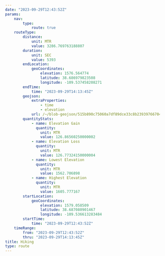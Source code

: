 ```yaml
---
date: "2023-09-29T12:43:52Z"
params:
    nav:
        type:
            route: true
    routeType:
        distance:
            unit: MTR
            value: 3286.769763188807
        duration:
            unit: SEC
            value: 5393
        endLocation:
            geoCoordinates:
                elevation: 1576.564774
                latitude: 38.686979823508
                longitude: -109.537458208271
        endTime:
            time: "2023-09-29T14:13:45Z"
        geojson:
            extraProperties:
                - time
                - elevation
            url: /~/blob-geojson/515b890c75060a7df89dce33c8b23939766704715988eac39aff2bdb14fc63ef/geojson.json
        quantityStats:
            - name: Elevation Gain
              quantity:
                unit: MTR
                value: 126.86560250000002
            - name: Elevation Loss
              quantity:
                unit: MTR
                value: 126.77324150000004
            - name: Lowest Elevation
              quantity:
                unit: MTR
                value: 1562.706898
            - name: Highest Elevation
              quantity:
                unit: MTR
                value: 1605.777167
        startLocation:
            geoCoordinates:
                elevation: 1579.058509
                latitude: 38.687080901467
                longitude: -109.536613283484
        startTime:
            time: "2023-09-29T12:43:52Z"
    timeRange:
        from: "2023-09-29T12:43:52Z"
        thru: "2023-09-29T14:13:45Z"
title: Hiking
type: route
---
```

